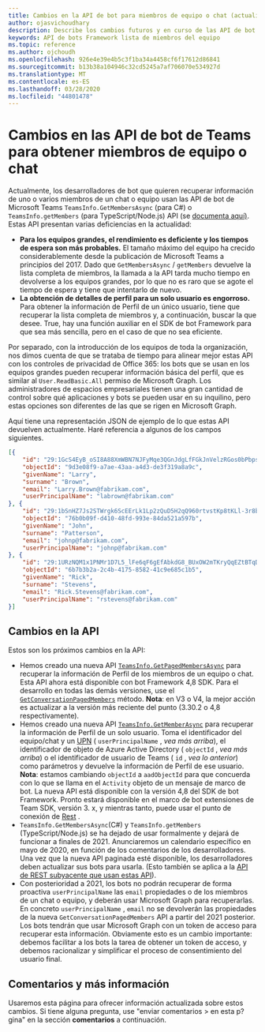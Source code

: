 ```yaml
---
title: Cambios en la API de bot para miembros de equipo o chat (actualización de 2020)
author: ojasvichoudhary
description: Describe los cambios futuros y en curso de las API de bot que se usan para recuperar miembros de equipos y chats
keywords: API de bots Framework lista de miembros del equipo
ms.topic: reference
ms.author: ojchoudh
ms.openlocfilehash: 926e4e39e4b5c3f1ba34a4458cf6f17612d86841
ms.sourcegitcommit: b13b38a104946c32cd5245a7af706070e534927d
ms.translationtype: MT
ms.contentlocale: es-ES
ms.lasthandoff: 03/28/2020
ms.locfileid: "44801478"
---
```

# <a name="changes-to-teams-bot-apis-for-fetching-teamchat-members"></a>Cambios en las API de bot de Teams para obtener miembros de equipo o chat

Actualmente, los desarrolladores de bot que quieren recuperar información de uno o varios miembros de un chat o equipo usan las API de bot de Microsoft Teams `TeamsInfo.GetMembersAsync` (para C#) o `TeamsInfo.getMembers` (para TypeScript/Node.js) API (se [documenta aquí)](https://docs.microsoft.com/microsoftteams/platform/bots/how-to/get-teams-context?tabs=dotnet#fetching-the-roster-or-user-profile). Estas API presentan varias deficiencias en la actualidad:

* **Para los equipos grandes, el rendimiento es deficiente y los tiempos de espera son más probables.** El tamaño máximo del equipo ha crecido considerablemente desde la publicación de Microsoft Teams a principios del 2017. Dado que `GetMembersAsync` / `getMembers` devuelve la lista completa de miembros, la llamada a la API tarda mucho tiempo en devolverse a los equipos grandes, por lo que no es raro que se agote el tiempo de espera y tiene que intentarlo de nuevo.
* **La obtención de detalles de perfil para un solo usuario es engorroso.** Para obtener la información de Perfil de un único usuario, tiene que recuperar la lista completa de miembros y, a continuación, buscar la que desee. True, hay una función auxiliar en el SDK de bot Framework para que sea más sencilla, pero en el caso de que no sea eficiente.

Por separado, con la introducción de los equipos de toda la organización, nos dimos cuenta de que se trataba de tiempo para alinear mejor estas API con los controles de privacidad de Office 365: los bots que se usan en los equipos grandes pueden recuperar información básica del perfil, que es similar al `User.ReadBasic.All` permiso de Microsoft Graph. Los administradores de espacios empresariales tienen una gran cantidad de control sobre qué aplicaciones y bots se pueden usar en su inquilino, pero estas opciones son diferentes de las que se rigen en Microsoft Graph.

Aquí tiene una representación JSON de ejemplo de lo que estas API devuelven actualmente. Haré referencia a algunos de los campos siguientes.

```json
[{
    "id": "29:1GcS4EyB_oSI8A88XmWBN7NJFyMqe3QGnJdgLfFGkJnVelzRGos0bPbpsfJjcbAD22bmKc4GMbrY2g4JDrrA8vM06X1-cHHle4zOE6U4ttcc",
    "objectId": "9d3e08f9-a7ae-43aa-a4d3-de3f319a8a9c",
    "givenName": "Larry",
    "surname": "Brown",
    "email": "Larry.Brown@fabrikam.com",
    "userPrincipalName": "labrown@fabrikam.com"
}, {
    "id": "29:1bSnHZ7Js2STWrgk6ScEErLk1Lp2zQuD5H2qQ960rtvstKp8tKLl-3r8b6DoW0QxZimuTxk_kupZ1DBMpvIQQUAZL-PNj0EORDvRZXy8kvWk",
    "objectId": "76b0b09f-d410-48fd-993e-84da521a597b",
    "givenName": "John",
    "surname": "Patterson",
    "email": "johnp@fabrikam.com",
    "userPrincipalName": "johnp@fabrikam.com"
}, {
    "id": "29:1URzNQM1x1PNMr1D7L5_lFe6qF6gEfAbkdG8_BUxOW2mTKryQqEZtBTqDt10-MghkzjYDuUj4KG6nvg5lFAyjOLiGJ4jzhb99WrnI7XKriCs",
    "objectId": "6b7b3b2a-2c4b-4175-8582-41c9e685c1b5",
    "givenName": "Rick",
    "surname": "Stevens",
    "email": "Rick.Stevens@fabrikam.com",
    "userPrincipalName": "rstevens@fabrikam.com"
}]
```

## <a name="api-changes"></a>Cambios en la API
Estos son los próximos cambios en la API:

* Hemos creado una nueva API [`TeamsInfo.GetPagedMembersAsync`](https://docs.microsoft.com/microsoftteams/platform/bots/how-to/get-teams-context?tabs=dotnet#fetching-the-roster-or-user-profile) para recuperar la información de Perfil de los miembros de un equipo o chat. Esta API ahora está disponible con bot Framework 4,8 SDK. Para el desarrollo en todas las demás versiones, use el [`GetConversationPagedMembers`](https://docs.microsoft.com/dotnet/api/microsoft.bot.connector.conversationsextensions.getconversationpagedmembersasync?view=botbuilder-dotnet-stable) método. **Nota**: en V3 o V4, la mejor acción es actualizar a la versión más reciente del punto (3.30.2 o 4,8 respectivamente). 
* Hemos creado una nueva API [`TeamsInfo.GetMemberAsync`](https://docs.microsoft.com/microsoftteams/platform/bots/how-to/get-teams-context?tabs=dotnet#get-single-member-details) para recuperar la información de Perfil de un solo usuario. Toma el identificador del equipo/chat y un [UPN](https://docs.microsoft.com/windows/win32/ad/naming-properties#userprincipalname) ( `userPrincipalName` , *vea más arriba*), el identificador de objeto de Azure Active Directory ( `objectId` , *vea más arriba*) o el identificador de usuario de Teams ( `id` , *vea lo anterior*) como parámetros y devuelve la información de Perfil de ese usuario. **Nota**: estamos cambiando `objectId` a `aadObjectId` para que concuerda con lo que se llama en el `Activity` objeto de un mensaje de marco de bot. La nueva API está disponible con la versión 4,8 del SDK de bot Framework. Pronto estará disponible en el marco de bot extensiones de Team SDK, versión 3. x, y mientras tanto, puede usar el punto de conexión de [Rest](https://docs.microsoft.com/microsoftteams/platform/bots/how-to/get-teams-context?tabs=json#get-single-member-details) .
* `TeamsInfo.GetMembersAsync`(C#) y `TeamsInfo.getMembers` (TypeScript/Node.js) se ha dejado de usar formalmente y dejará de funcionar a finales de 2021. Anunciaremos un calendario específico en mayo de 2020, en función de los comentarios de los desarrolladores. Una vez que la nueva API paginada esté disponible, los desarrolladores deben actualizar sus bots para usarla. (Esto también se aplica a la [API de REST subyacente que usan estas API](https://docs.microsoft.com/microsoftteams/platform/bots/how-to/get-teams-context?tabs=json#tabpanel_CeZOj-G++Q_json)).
* Con posterioridad a 2021, los bots no podrán recuperar de forma proactiva `userPrincipalName` las `email` propiedades o de los miembros de un chat o equipo, y deberán usar Microsoft Graph para recuperarlas. En concreto `userPrincipalName` , `email` no se devolverán las propiedades de la nueva `GetConversationPagedMembers` API a partir del 2021 posterior. Los bots tendrán que usar Microsoft Graph con un token de acceso para recuperar esta información. Obviamente esto es un cambio importante: debemos facilitar a los bots la tarea de obtener un token de acceso, y debemos racionalizar y simplificar el proceso de consentimiento del usuario final.

## <a name="feedback-and-more-information"></a>Comentarios y más información
Usaremos esta página para ofrecer información actualizada sobre estos cambios. Si tiene alguna pregunta, use "enviar comentarios > en esta p? gina" en la sección **comentarios** a continuación. 
